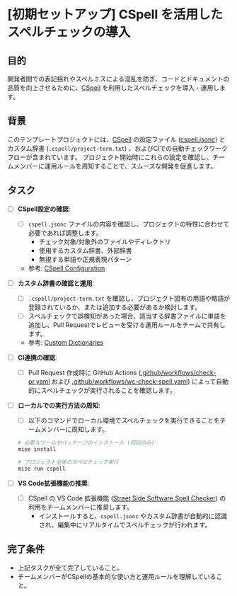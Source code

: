 # [初期セットアップ] CSpell を活用したスペルチェックの導入

## 目的

開発者間での表記揺れやスペルミスによる混乱を防ぎ、コードとドキュメントの品質を向上させるために、[CSpell] を利用したスペルチェックを導入・運用します。

## 背景

このテンプレートプロジェクトには、[CSpell] の設定ファイル ([cspell.jsonc]) とカスタム辞書 (`.cspell/project-term.txt`) 、およびCIでの自動チェックワークフローが含まれています。
プロジェクト開始時にこれらの設定を確認し、チームメンバーに運用ルールを周知することで、スムーズな開発を促進します。

## タスク

- [ ] **CSpell設定の確認**:
  - [ ] `cspell.jsonc` ファイルの内容を確認し、プロジェクトの特性に合わせて必要であれば調整します。
    - チェック対象/対象外のファイルやディレクトリ
    - 使用するカスタム辞書、外部辞書
    - 無視する単語や正規表現パターン
  - 参考: [CSpell Configuration](https://cspell.org/docs/Configuration)
- [ ] **カスタム辞書の確認と運用**:
  - [ ] `.cspell/project-term.txt` を確認し、プロジェクト固有の用語や略語が登録されているか、または追加する必要があるか検討します。
  - [ ] スペルチェックで誤検知があった場合、該当する辞書ファイルに単語を追加し、Pull Requestでレビューを受ける運用ルールをチームで共有します。
  - 参考: [Custom Dictionaries](https://cspell.org/docs/dictionaries/custom-dictionaries)
- [ ] **CI連携の確認**:
  - [ ] Pull Request 作成時に GitHub Actions ([.github/workflows/check-pr.yaml] および [.github/workflows/wc-check-spell.yaml]) によって自動的にスペルチェックが実行されることを確認します。
- [ ] **ローカルでの実行方法の周知**:
  - [ ] 以下のコマンドでローカル環境でスペルチェックを実行できることをチームメンバーに周知します。

  ```sh
  # 必要なツールやパッケージのインストール (初回のみ)
  mise install

  # プロジェクト全体のスペルチェック実行
  mise run cspell
  ```

- [ ] **VS Code拡張機能の推奨**:
  - [ ] CSpell の VS Code 拡張機能 ([Street Side Software Spell Checker](https://streetsidesoftware.com/vscode-spell-checker/)) の利用をチームメンバーに推奨します。
    - インストールすると、`cspell.jsonc` やカスタム辞書が自動的に認識され、編集中にリアルタイムでスペルチェックが行われます。

## 完了条件

- 上記タスクが全て完了していること。
- チームメンバーがCSpellの基本的な使い方と運用ルールを理解していること。

<!-- Links -->

[CSpell]: https://cspell.org/
[cspell.jsonc]: ../../../cspell.jsonc
[.github/workflows/check-pr.yaml]: ../../workflows/check-pr.yaml
[.github/workflows/wc-check-spell.yaml]: ../../workflows/wc-check-spell.yaml
